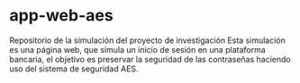 # app-web-aes
Repositorio de la simulación del proyecto de investigación
Esta simulación es una página web, que simula un inicio de sesión en una plataforma bancaria, el objetivo es preservar la seguridad de las contraseñas haciendo uso del sistema de seguridad AES.
